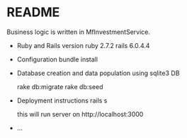 # README

Business logic is written in MfInvestmentService.

* Ruby and Rails version
  ruby 2.7.2
  rails 6.0.4.4

* Configuration
  bundle install

* Database creation and data population
  using sqlite3 DB
  
  rake db:migrate
  rake db:seed

* Deployment instructions
  rails s

  this will run server on http://localhost:3000
* ...
